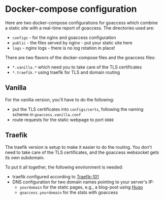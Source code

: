 # Docker-compose configuration

Here are two docker-compose configurations for goaccess which
combine a static site with a real-time report of goaccess.
The directories used are:

- `configs` - for the nginx and goaccess configuration
- `public` - the files served by nginx - put your static site here
- `logs` - nginx logs - there is no log rotation in place!

There are two flavors of the docker-compose files and the goaccess files: 
- `*.vanilla.*` which need you to take care of the TLS certificates
- `*.traefik.*` using traefik for TLS and domain routing

## Vanilla

For the vanilla version, you'll have to do the following:

- put the TLS certificates into `configs/certs`, following the naming scheme
in `goaccess.vanilla.conf`
- route requests for the static webpage to port `8080`

## Traefik

The traefik version is setup to make it easier to do the routing.
You don't need to take care of the TLS certificates, and the
goaccess websocket gets its own subdomain.

To put it all together, the following environment is needed:
- traefik configured according to [Traefik-101](https://ineiti.ch/posts/traefik-101/traefik-101/)
- DNS configuration for two domain names pointing to your server's IP:
  - `yourdomain` for the static pages, e.g., a blog-post using [Hugo](https://gohugo.io/)
  - `goaccess.yourdomain` for the stats with goaccess

